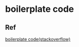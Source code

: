 # boilerplate code
## Ref
[boilerplate code(stackoverflow)](https://stackoverflow.com/questions/3992199/what-is-boilerplate-code)
